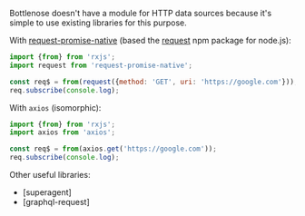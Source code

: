 Bottlenose doesn't have a module for HTTP data sources because it's simple to use existing libraries for this purpose.

With [request-promise-native](https://www.npmjs.com/package/request-promise) (based the [request](https://www.npmjs.com/package/request) npm package for node.js):
```javascript
import {from} from 'rxjs';
import request from 'request-promise-native';

const req$ = from(request({method: 'GET', uri: 'https://google.com'}));
req.subscribe(console.log);
```

With `axios` (isomorphic):
```javascript
import {from} from 'rxjs';
import axios from 'axios';

const req$ = from(axios.get('https://google.com'));
req.subscribe(console.log);
```

Other useful libraries:
- [superagent]
- [graphql-request]